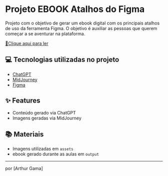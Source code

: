 
# Projeto EBOOK Atalhos do Figma

Projeto com o objetivo de gerar um ebook digital com os principais atalhos de uso da ferramenta Figma. O objetivo é auxiliar as pessoas que querem começar a se aventurar na plataforma.

<a href="https://github.com/felipeAguiarCode/prompts-recipe-to-create-a-ebook/blob/main/output/ebook%20-%20css%20jedi%20output.pdf" title="View PDF now"> 📕Clique aqui para ler</a>

## 💻 Tecnologias utilizadas no projeto

- [ChatGPT](https://chat.openai.com/) 
- [MidJourney](https://www.midjourney.com/app/)
- [Figma](https://www.figma.com/)

## ✨ Features

- Conteúdo gerado via ChatGPT
- Imagens geradas via MidJourney

## 📚 Materiais

- Imagens utilizadas em `assets`
- ebook gerado durante as aulas em `output`

---
por [Arthur Gama]

